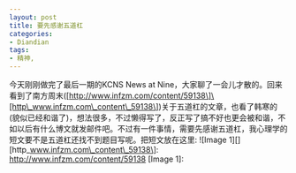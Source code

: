 ```yaml
---
layout: post
title: 要先感谢五道杠
categories:
- Diandian
tags:
- 精神, 
---
```

今天刚刚做完了最后一期的KCNS News at Nine，大家聊了一会儿才散的。回来看到了南方周末(\[http://www.infzm.com/content/59138\]\[http\_www.infzm.com\_content\_59138\])关于五道杠的文章，也看了韩寒的(貌似已经和谐了)，想法很多，不过懒得写了，反正写了搞不好也更会被和谐，不如以后有什么博文就发邮件吧。不过有一件事情，需要先感谢五道杠，我心理学的短文要不是五道杠还找不到题目写呢。把短文放在这里: !\[Image 1\]\[\] \[http\_www.infzm.com\_content\_59138\]: http://www.infzm.com/content/59138 \[Image 1\]: